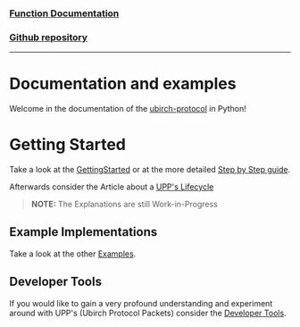 ### [Function Documentation](http://developer.ubirch.com/function_documentation/ubirch-protocol-python/)

### [Github repository](https://github.com/ubirch/ubirch-protocol-python/tree/ecdsa-betterReadMe)

---

# Documentation and examples
Welcome in the documentation of the [ubirch-protocol](https://github.com/ubirch/ubirch-protocol#readme) in Python!

# Getting Started
Take a look at the [GettingStarted](GettingStarted.md) or at the more detailed [Step by Step guide](StepByStep.md).

Afterwards consider the Article about a [UPP's Lifecycle](uppLifecycle.md)


> **NOTE:**  The Explanations are still Work-in-Progress

## Example Implementations
Take a look at the other [Examples](Examples.md).

## Developer Tools
If you would like to gain a very profound understanding and experiment around with UPP's 
(Ubirch Protocol Packets) consider the [Developer Tools](DevTools.md).

